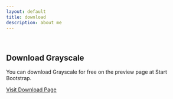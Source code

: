 ```yaml
---
layout: default
title: download
description: about me
---
```

&nbsp;

## Download Grayscale

You can download Grayscale for free on the preview page at Start Bootstrap.

[Visit Download Page](http://startbootstrap.com/template-overviews/grayscale/)

&nbsp;